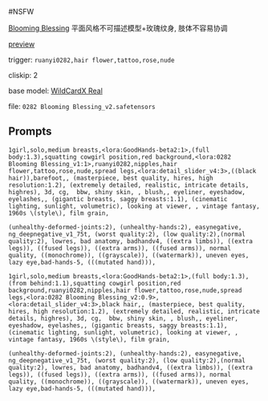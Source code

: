 #NSFW 

[Blooming Blessing](https://civitai.com/models/322862/blooming-blessing?modelVersionId=361992) 平面风格不可描述模型+玫瑰纹身, 肢体不容易协调

[preview](../../../attach/Pasted%20image%2020240306220332.png)

trigger: `ruanyi0282,hair flower,tattoo,rose,nude`

cliskip: 2

base model: [WildCardX Real](../Checkpoints/WildCardX%20Real.md)

file: `0282 Blooming Blessing_v2.safetensors`

## Prompts

```
1girl,solo,medium breasts,<lora:GoodHands-beta2:1>,(full body:1.3),squatting cowgirl position,red background,<lora:0282 Blooming Blessing_v1:1>,ruanyi0282,nipples,hair flower,tattoo,rose,nude,spread legs,<lora:detail_slider_v4:3>,((black hair)),barefoot,, (masterpiece, best quality, hires, high resolution:1.2), (extremely detailed, realistic, intricate details, highres), 3d, cg,  bbw, shiny skin, , blush,, eyeliner, eyeshadow, eyelashes,, (gigantic breasts, saggy breasts:1.1), (cinematic lighting, sunlight, volumetric), looking at viewer, , vintage fantasy, 1960s \(style\), film grain,

(unhealthy-deformed-joints:2), (unhealthy-hands:2), easynegative, ng_deepnegative_v1_75t, (worst quality:2), (low quality:2),(normal quality:2), lowres, bad anatomy, badhandv4, ((extra limbs)), ((extra legs)), ((fused legs)), ((extra arms)), ((fused arms)), normal quality, ((monochrome)), ((grayscale)), ((watermark)), uneven eyes, lazy eye,bad-hands-5, (((mutated hand))),
```

```
1girl,solo,medium breasts,<lora:GoodHands-beta2:1>,(full body:1.3),(from behind:1.1),squatting cowgirl position,red background,ruanyi0282,nipples,hair flower,tattoo,rose,nude,spread legs,<lora:0282 Blooming Blessing_v2:0.9>,<lora:detail_slider_v4:3>,black hair,, (masterpiece, best quality, hires, high resolution:1.2), (extremely detailed, realistic, intricate details, highres), 3d, cg,  bbw, shiny skin, , blush,, eyeliner, eyeshadow, eyelashes,, (gigantic breasts, saggy breasts:1.1), (cinematic lighting, sunlight, volumetric), looking at viewer, , vintage fantasy, 1960s \(style\), film grain,

(unhealthy-deformed-joints:2), (unhealthy-hands:2), easynegative, ng_deepnegative_v1_75t, (worst quality:2), (low quality:2),(normal quality:2), lowres, bad anatomy, badhandv4, ((extra limbs)), ((extra legs)), ((fused legs)), ((extra arms)), ((fused arms)), normal quality, ((monochrome)), ((grayscale)), ((watermark)), uneven eyes, lazy eye,bad-hands-5, (((mutated hand))),
```
